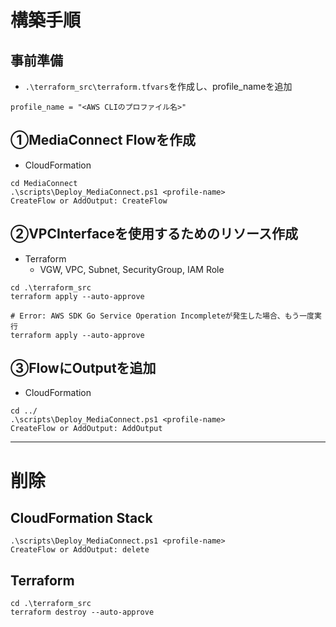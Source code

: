 # 構築手順

## 事前準備
- ```.\terraform_src\terraform.tfvars```を作成し、profile_nameを追加

```sh:
profile_name = "<AWS CLIのプロファイル名>"
```



## ①MediaConnect Flowを作成
- CloudFormation

```sh:
cd MediaConnect
.\scripts\Deploy_MediaConnect.ps1 <profile-name>
CreateFlow or AddOutput: CreateFlow
```

## ②VPCInterfaceを使用するためのリソース作成
- Terraform
  - VGW, VPC, Subnet, SecurityGroup, IAM Role

```sh:
cd .\terraform_src
terraform apply --auto-approve

# Error: AWS SDK Go Service Operation Incompleteが発生した場合、もう一度実行
terraform apply --auto-approve
```

## ③FlowにOutputを追加
- CloudFormation

```sh:
cd ../
.\scripts\Deploy_MediaConnect.ps1 <profile-name>
CreateFlow or AddOutput: AddOutput
```

-------------------------
# 削除

## CloudFormation Stack

```sh:
.\scripts\Deploy_MediaConnect.ps1 <profile-name>
CreateFlow or AddOutput: delete
```


## Terraform

```sh:
cd .\terraform_src
terraform destroy --auto-approve
```